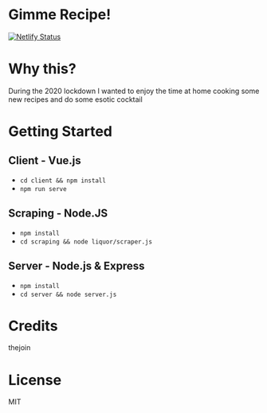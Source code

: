 # Gimme Recipe!

[![Netlify Status](https://api.netlify.com/api/v1/badges/16e877c0-4b09-43f6-b054-d6daf9838300/deploy-status)](https://app.netlify.com/sites/laughing-ritchie-be7bfe/deploys)

# Why this?

During the 2020 lockdown I wanted to enjoy the time at home cooking some new recipes and do some esotic cocktail

# Getting Started

## Client - Vue.js

- `cd client && npm install`
- `npm run serve`

## Scraping - Node.JS

- `npm install`
- `cd scraping && node liquor/scraper.js`

## Server - Node.js & Express

- `npm install`
- `cd server && node server.js`

# Credits

thejoin

# License

MIT